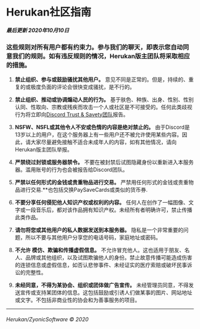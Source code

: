 # **Herukan社区指南**

##### **最后更新 2020年10月10日**

### 这些规则对所有用户都有约束力。参与我们的聊天，即表示您自动同意我们的规则。如有违反规则的情况，Herukan版主团队将采取相应的措施。

1. **禁止组织、参与或鼓励骚扰其他用户。**
意见不同是正常的。但是，持续的、重复的或极度负面的评论会很快变成骚扰，是不行的。

2. **禁止组织、推动或协调煽动人民的行为。**
基于肤色、种族、出身、性别、性别认同、性取向、宗教或残疾而攻击一个人或社区是不可接受的。任何此类歧视行为将立即向[Discord Trust & Savety团队](https://support.discord.com/hc/en-us/requests/new?ticket_form_id=360000029731)报告。

3. **NSFW、NSFL或其他令人不安或色情的内容是绝对禁止的。**
由于Discord是13岁以上的用户，在这个服务器上有一些用户还不被允许使用某些内容。因此，请大家尽量避免接触不适合未成年人的内容，如有其他情况，请向Herukan版主团队举报。

4. **严禁绕过封锁或服务器禁令。**
不要在被封禁后试图隐藏身份以重新进入本服务器。滥用账号的行为也会被报告给Discord团队。

5. **严禁以任何形式的金钱或贵重物品进行交易。**
严禁用任何形式的金钱或贵重物品进行交易.**也包括交换PaySaveCards或类似的货币券.

6. **不要分享任何侵犯他人知识产权或权利的内容。**
任何人在创作了一幅图像、文字或一段音乐后，都对该作品拥有知识产权。未经所有者明确许可，禁止传播此类作品。

7. **请勿将您或其他用户的私人数据发送到本服务器。**
隐私是一个非常重要的问题，所以不要与其他用户分享您的电话号码，家庭地址或密码。

8. **不允许 模仿、欺骗和传播虚假信息。**
不允许冒充他人。这也适用于朋友、名人、品牌或其他组织，以及试图欺骗他人的身份。禁止故意传播可能造成伤害的连锁信息或虚假信息，如否认悲惨事件、未经证实的医疗索赔或破坏民事诉讼的完整性。

9. **未经同意，不得为某协会、组织或团体做广告宣传。**
未经管理员同意，不得发送宣传或支持某团体的信息。这包括鼓励或引诱人们做某事的图片、网站地址或文字。不包括非商业性的协会和为善事服务的项目。

---

###### Herukan/ZyonicSoftware © 2020

